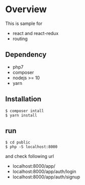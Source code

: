 # Overview

This is sample for

- react and react-redux
- routing

## Dependency

- php7
- composer
- nodejs >= 10
- yarn

## Installation

```
$ composer intall
$ yarn install
```

## run

```
$ cd public
$ php -S localhost:8000
```

and check following url

- localhost:8000/app/
- localhost:8000/app/auth/login
- localhost:8000/app/auth/signup
